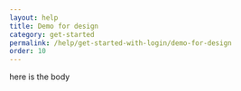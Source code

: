 ```yaml
---
layout: help
title: Demo for design
category: get-started
permalink: /help/get-started-with-login/demo-for-design
order: 10
---
```

h﻿ere is the body